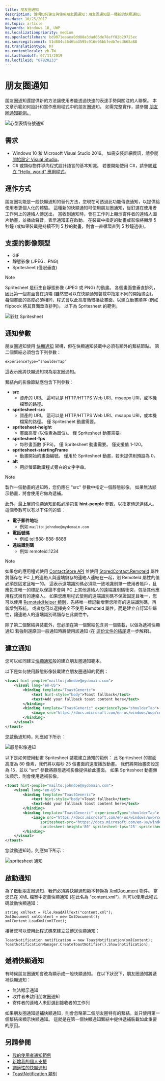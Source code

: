```yaml
---
title: 朋友圈通知
description: 說明如何建立與使用朋友圈通知；朋友圈通知是一種新的快顯通知。
ms.date: 10/25/2017
ms.topic: article
keywords: Windows 10, UWP
ms.localizationpriority: medium
ms.openlocfilehash: bd9071eaaea0dd88a3dad06de78eff82b29725ec
ms.sourcegitcommit: 51d884c3646ba3595c016e95bbfedb7ecd668a88
ms.translationtype: MT
ms.contentlocale: zh-TW
ms.lasthandoff: 07/11/2019
ms.locfileid: "67820233"
---
```

# <a name="my-people-notifications"></a>朋友圈通知

朋友圈通知還提供新的方法讓使用者能透過快速的表達手勢與關注的人聯繫。 本文章示範如何設計和實作應用程式中的朋友圈通知。 如需完整實作，請參閱 [朋友圈通知範例。](https://github.com/Microsoft/Windows-universal-samples/tree/dev/Samples/MyPeopleNotifications)

![心型表情符號通知](images/heart-emoji-notification-small.gif)

## <a name="requirements"></a>需求

+ Windows 10 和 Microsoft Visual Studio 2019。 如需安裝詳細資訊，請參閱[開始設定 Visual Studio](https://docs.microsoft.com/en-us/windows/uwp/get-started/get-set-up)。
+ C# 或類似物件導向程式設計語言的基本知識。 若要開始使用 C#，請參閱[建立 "Hello, world" 應用程式](https://docs.microsoft.com/en-us/windows/uwp/get-started/create-a-hello-world-app-xaml-universal)。

## <a name="how-it-works"></a>運作方式

朋友圈功能是一般快顯通知的替代方法，您現在可透過此功能傳送通知，以提供給使用者更個人化的體驗。 這種新的快顯通知可使用朋友圈通知，從釘選在使用者工作列上的連絡人傳送出。 當收到通知時，會在工作列上顯示寄件者的連絡人圖片動畫，並播放聲音，表示通知正在啟動。 在裝載中指定的動畫或影像將顯示 5 秒鐘 (或如果裝載是持續不到 5 秒的動畫，則會一直循環直到 5 秒鐘過後)。

## <a name="supported-image-types"></a>支援的影像類型

+ GIF
+ 靜態影像 (JPEG、PNG)
+ Spritesheet (僅限垂直)

> [!NOTE]
> Spritesheet 是衍生自靜態影像 (JPEG 或 PNG) 的動畫。 各個畫面會垂直排列，因此第一個畫面會在頂端 (雖然您可以在快顯通知裝載中指定不同的開始畫面)。 每個畫面的高度必須相同，程式會以此高度循環播放畫面，以建立動畫順序 (例如 flipbook 將其頁面垂直排列)。 以下為 Spritesheet 的範例。

![彩虹 Spritesheet](images/shoulder-tap-rainbow-spritesheet.png)

## <a name="notification-parameters"></a>通知參數
朋友圈通知使用 [快顯通知](../design/shell/tiles-and-notifications/adaptive-interactive-toasts.md) 架構，但在快顯通知裝載中必須有額外的繫結節點。 第二個繫結必須包含下列參數：

```xml
experienceType=”shoulderTap”
```

這表示應將快顯通知視為朋友圈通知。

繫結內的影像節點應包含下列參數：

+ **src**
    + 資產的 URI。 這可以是 HTTP/HTTPS Web URI、msappx URI，或本機檔案的路徑。
+ **spritesheet-src**
    + 資產的 URI。 這可以是 HTTP/HTTPS Web URI、msappx URI，或本機檔案的路徑。 僅 Spritesheet 動畫需要。
+ **spritesheet-height**
    + 畫面高度 (以像素為單位)。 僅 Spritesheet 動畫需要。
+ **spritesheet-fps**
    + 每秒畫面數 (FPS)。 僅 Spritesheet 動畫需要。 僅支援值 1-120。
+ **spritesheet-startingFrame**
    + 動畫開始的畫面編號。 僅用於 Spritesheet 動畫，若未提供則預設為 0。
+ **alt**
    + 用於螢幕助讀程式旁白的文字字串。

> [!NOTE]
> 製作一個動畫的通知時，您仍應在 "src" 參數中指定一個靜態影像。 如果無法顯示動畫，將會使用它做為遞補。

此外，最上層的快顯通知節點必須包含 **hint-people** 參數，以指定傳送連絡人。 這個參數可以有以下任何的值：

+ **電子郵件地址** 
    + 例如 ` mailto:johndoe@mydomain.com `
+ **電話號碼** 
    + 例如 tel:888-888-8888
+ **遠端識別碼** 
    + 例如 remoteid:1234

> [!NOTE]
> 如果您的應用程式使用 [ContactStore API](https://docs.microsoft.com/en-us/uwp/api/windows.applicationmodel.contacts.contactstore) 並使用 [StoredContact.RemoteId](https://docs.microsoft.com/en-us/uwp/api/Windows.Phone.PersonalInformation.StoredContact.RemoteId) 屬性將儲存在 PC 上的連絡人與遠端儲存的連絡人連結在一起，則 RemoteId 屬性的值必須是固定且唯一的。 這表示遠端識別碼必須能一致地識別單一使用者帳戶，且應包含唯一的標記以保證不會與 PC 上其他連絡人的遠端識別碼衝突，包括其他應用程式擁有的連絡人。
> 如果您應用程式使用的遠端識別碼不保證固定且唯一，您可以使用 [RemoteIdHelper 類別](https://docs.microsoft.com/previous-versions/windows/apps/jj207024(v=vs.105)#BKMK_UsingtheRemoteIdHelperclass)，先將唯一標記新增至您所有的遠端識別碼，再新增到系統。 或者您可以選擇完全不使用 RemoteId 屬性，而是建立自訂延伸屬性，讓連絡人的遠端識別碼儲存在此屬性中。

除了第二個繫結與裝載外，您必須在第一個繫結包含另一個裝載，以做為遞補快顯通知 若強制還原回一般通知時將使用該通知 (在 [這份文件的結尾](/windows/uwp/contacts-and-calendar/my-people-notifications#falling-back-to-toast)進一步解釋)。

## <a name="creating-the-notification"></a>建立通知
您可以如同建立[快顯通知](../design/shell/tiles-and-notifications/adaptive-interactive-toasts.md)般的建立朋友圈通知範本。

以下是如何使用靜態影像裝載建立朋友圈通知的範例：

```xml
<toast hint-people="mailto:johndoe@mydomain.com">
    <visual lang="en-US">
        <binding template="ToastGeneric">
            <text hint-style="body">Toast fallback</text>
            <text>Add your fallback toast content here</text>
        </binding>
        <binding template="ToastGeneric" experienceType="shoulderTap">
            <image src="https://docs.microsoft.com/en-us/windows/uwp/contacts-and-calendar/images/shoulder-tap-static-payload.png"/>
        </binding>
    </visual>
</toast>
```

您啟動通知時，則應如下所示：

![靜態影像通知](images/static-image-notification-small.gif)

以下是如何使用動畫 Spritesheet 裝載建立通知的範例： 此 Spritesheet 的畫面高度為 80 像素，我們將以每秒 25 個畫面的速度播放動畫。 我們將開始畫面設定為 15，並以 “src” 參數將靜態遞補影像提供給此畫面。 如果 Spritesheet 動畫無法顯示，則會使用遞補影像。

```xml
<toast hint-people="mailto:johndoe@mydomain.com">
    <visual lang="en-US">
        <binding template="ToastGeneric">
            <text hint-style="body">Toast fallback</text>
            <text>Add your fallback toast content here</text>
        </binding>
        <binding template="ToastGeneric" experienceType="shoulderTap">
            <image src="https://docs.microsoft.com/en-us/windows/uwp/contacts-and-calendar/images/shoulder-tap-pizza-static.png"
                spritesheet-src="https://docs.microsoft.com/en-us/windows/uwp/contacts-and-calendar/images/shoulder-tap-pizza-spritesheet.png"
                spritesheet-height='80' spritesheet-fps='25' spritesheet-startingFrame='15'/>
        </binding>
    </visual>
</toast>
```

您啟動通知時，則應如下所示：

![spritesheet 通知](images/pizza-notification-small.gif)

## <a name="starting-the-notification"></a>啟動通知
為了啟動朋友圈通知，我們必須將快顯通知範本轉換為 [XmlDocument](https://docs.microsoft.com/uwp/api/windows.data.xml.dom.xmldocument) 物件。 當您已在 XML 檔案中定義快顯通知 (在此名為 "content.xml")，則可以使用此程式碼啟動快顯通知：

```CSharp
string xmlText = File.ReadAllText("content.xml");
XmlDocument xmlContent = new XmlDocument();
xmlContent.LoadXml(xmlText);
```

接著您可以使用此程式碼來建立並傳送快顯通知：

```CSharp
ToastNotification notification = new ToastNotification(xmlContent);
ToastNotificationManager.CreateToastNotifier().Show(notification);
```

## <a name="falling-back-to-toast"></a>遞補快顯通知
有時候朋友圈通知會改為顯示成一般快顯通知。 在以下狀況下，朋友圈通知將遞補快顯通知：

+ 無法顯示通知
+ 收件者未啟用朋友圈通知
+ 寄件者的連絡人未釘選到接收者的工作列

如果朋友圈通知遞補快顯通知，則會忽略第二個朋友圈特有的繫結，並只使用第一個繫結來顯示快顯通知。 這就是在第一個快顯通知繫結中提供遞補裝載如此重要的原因。

## <a name="see-also"></a>另請參閱
+ [我的使用者通知範例](https://github.com/Microsoft/Windows-universal-samples/tree/dev/Samples/MyPeopleNotifications)
+ [新增我的個人支援](my-people-support.md)
+ [調適性的快顯通知](../design/shell/tiles-and-notifications/adaptive-interactive-toasts.md)
+ [ToastNotification 類別](https://docs.microsoft.com/en-us/uwp/api/windows.ui.notifications.toastnotification)
